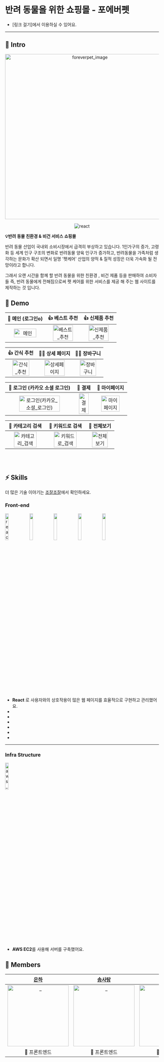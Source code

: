 # 반려 동물을 위한 쇼핑몰 - 포에버펫  

- [링크 걸기]에서 이용하실 수 있어요.

---

## 🍻 Intro

<p align="center">
  <img width="540" alt="foreverpet_image" src="https://github.com/Forever-Pet/foreverpet-frontend/assets/97012561/416a549e-49ff-482b-9deb-dcdd8e4a3088"/>
</p>
<p align="center">
  <img src="https://img.shields.io/badge/react-v17.0.2-9cf?logo=react" alt="react" />
</p>


**💡반려 동물 친환경 & 비건 서비스 쇼핑몰**

반려 동물 산업이 국내외 소비시장에서 급격히 부상하고 있습니다. 1인가구의 증가, 고령화 등 세계 인구 구조의 변화로 반려동물 양육 인구가 증가하고, 반려동물을 가족처럼 생각하는 문화가 확산 되면서 일명 '펫케어' 산업의 양적 & 질적 성장은 더욱 가속화 될 전망이라고 합니다.

그래서 오랜 시간을 함께 할 반려 동물을 위한 친환경 , 비건 제품 등을 판매하여 소비자들 즉, 반려 동물에게 전해짐으로써 펫 케어를 위한 서비스를 제공 해 주는 웹 사이트를 제작하는 것 입니다.



## 🚀 Demo

|                   💖 메인 (로그인o)                   |                   👍 베스트 추천                    |                         👍 신제품 추천                          |
| :----------------------------------------------------------: | :----------------------------------------------------------: | :----------------------------------------------------------: |
| <img src="" alt="메인" width=80%> | <img src="" alt="베스트_추천" width=80%> | <img src="" alt="신제품_추천" width=80%> |

|                         👍 간식 추천                         |                  👩‍💻 상세 페이지                  |                         🧑‍💻 장바구니                         |
| :----------------------------------------------------------: | :----------------------------------------------------------: | :----------------------------------------------------------: |
| <img src="" alt="간식_추천" width=80%> | <img src="" alt="상세페이지" width=80%> | <img src="f" alt="장바구니" width=80%> |

|                👯 로그인 (카카오 소셜 로그인)                 |                     💁 결제                      |                     💆  마이페이지                    |
| :----------------------------------------------------------: | :----------------------------------------------------------: | :----------------------------------------------------------: |
| <img src="" alt="로그인(카카오_소셜_로그인)" width=80%> | <img src="" alt="결제" width=80%> | <img src="" alt="마이페이지" width=80%> |

|                       🍓 카테고리 검색                        |                       🔎 키워드로 검색                        |                          🥂 전체보기                          |
| :----------------------------------------------------------: | :----------------------------------------------------------: | :----------------------------------------------------------: |
| <img src="" alt="카테고리_검색" width=80%> | <img src="" alt="키워드로_검색" width=80%> | <img src="" alt="전체보기" width=80%> |
</br>
</br>

## ⚡️ Skills

더 많은 기술 이야기는 [조잘조잘](https://jujeol-jujeol.github.io/)에서 확인하세요.

### Front-end

<p>
  <img src="https://user-images.githubusercontent.com/52682603/138834243-fb74d81e-e90d-4c6a-8793-05df588f59ab.png" alt="react" width=15%>
  <img src="" alt="" width=15%>
  <img src="" alt="" width=15%>
  <img src="" alt="" width=15%>
  <img src="" alt="" width=15%>
</p>

- **React** 로 사용자와의 상호작용이 많은 웹 페이지를 효율적으로 구현하고 관리했어요.
-
-
-
-
-
-

---

### Infra Structure

<p>
  <img src="https://user-images.githubusercontent.com/52682603/138834271-9004826c-7b4e-418a-95ea-57d1c05f6e8a.png" alt="aws_ec2" width=15%>
</p>

- **AWS EC2**를 사용해 서버를 구축했어요.


## 🌈 Members

|            [은하]([https://github.com/sunhpark42](https://github.com/EUN-HA-CHOI))             |            [솜사탕]([https://github.com/devhyun637](https://github.com/sstipdev))             |             [엘라]([https://github.com/sihyung92](https://github.com/shineju))             |                        
| :----------------------------------------------------------: | :----------------------------------------------------------: | :----------------------------------------------------------: | 
| <img src="" width=200px alt="_"/> | <img src="" width=200px alt="_"/> | <img src="" width=200px alt="_"/> |  
|                         🍷 프론트엔드                         |                         🍾 프론트엔드                         |                           🍷 프론트엔드                           |                       

